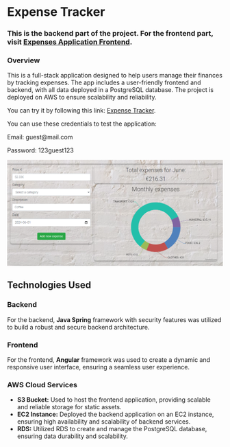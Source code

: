 <h1>Expense Tracker</h1>

<h3>This is the backend part of the project. For the frontend part, visit <a href="https://github.com/romvol13/Expenses_application_front_end">Expenses Application Frontend</a>.</h3>

<h3>Overview</h3>

<p>This is a full-stack application designed to help users manage their finances by tracking expenses. The app includes a user-friendly frontend and backend, with all data deployed in a PostgreSQL database. The project is deployed on AWS to ensure scalability and reliability.</p>

<p>You can try it by following this link: <a href="http://myngcode.s3-website.eu-central-1.amazonaws.com/login">Expense Tracker</a>.</p>

<div>
    <p>You can use these credentials to test the application:</p>
    <p>Email: guest@mail.com</p>
    <p>Password: 123guest123</p>
</div>

<div>
    <img src="https://github.com/romvol13/Expenses_application_back_end/blob/master/src/main/images/Screenshot.PNG?raw=true" alt="Expense Tracker Screenshot">
</div>

<h2>Technologies Used</h2>

<div>
    <h3>Backend</h3>
    <p>For the backend, <strong>Java Spring</strong> framework with security features was utilized to build a robust and secure backend architecture.</p>
</div>

<div>
    <h3>Frontend</h3>
    <p>For the frontend, <strong>Angular</strong> framework was used to create a dynamic and responsive user interface, ensuring a seamless user experience.</p>
</div>

<div>
    <h3>AWS Cloud Services</h3>
    <ul>
        <li><strong>S3 Bucket:</strong> Used to host the frontend application, providing scalable and reliable storage for static assets.</li>
        <li><strong>EC2 Instance:</strong> Deployed the backend application on an EC2 instance, ensuring high availability and scalability of backend services.</li>
        <li><strong>RDS:</strong> Utilized RDS to create and manage the PostgreSQL database, ensuring data durability and scalability.</li>
    </ul>
</div>
